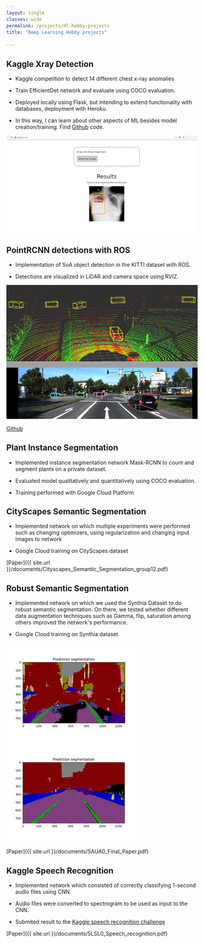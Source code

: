 ```yaml
---
layout: single
classes: wide
permalink: /projects/dl-hobby-projects
title: "Deep Learning Hobby projects"

---
```


## Kaggle Xray Detection

* Kaggle competition to detect 14 different chest x-ray anomalies

* Train EfficientDet network and evaluate using COCO evaluation.

* Deployed locally using Flask, but intending to extend functionality with databases, deployment with Heroku.

* In this way, I can learn about other aspects of ML besides model creation/training. Find [Github](https://github.com/dmatos2012/pytorch-flask-chest-anomaly-detection) code.

![Sample demo from repo](/assets/images/demo.png)

## PointRCNN detections with ROS
* Implementation of SoA object detection in the KITTI dataset with ROS. 

* Detections are visualized in LiDAR and camera space using RVIZ.

![](/assets/images/pointrcnn_dets.png) 



[Github](https://github.com/dmatos2012/pointrcnn_detector_ros)

## Plant Instance Segmentation

* Implemented instance segmentation network Mask-RCNN to count and segment plants on a private dataset.

* Evaluated model qualitatively and quantitatively using COCO evaluation.

* Training performed with Google Cloud Platform

## CityScapes Semantic Segmentation
* Implemented network on which multiple experiments were performed such as changing optimizers, using regularization and changing input images to network

* Google Cloud training on CityScapes dataset


 [Paper]({{ site.url }}/documents/Cityscapes_Semantic_Segmentation_group12.pdf)  

## Robust Semantic Segmentation

* Implemented network on which we used the Synthia Dataset to do robust semantic segmentation. On there, we tested whether different data augmentation techniques such as Gamma, flip, saturation among others improved the network's performance.

* Google Cloud training on Synthia dataset

![](/assets/images/4r_020.png) ![](/assets/images/4s_020.png) 

 [Paper]({{ site.url }}/documents/5AUA0_Final_Paper.pdf)  


## Kaggle Speech Recognition

* Implemented network which consisted of correctly classifying 1-second audio files using CNN. 

* Audio files were converted to spectrogram to be used as input to the CNN.

* Submited result to the [Kaggle speech recognition challenge](https://www.kaggle.com/c/tensorflow-speech-recognition-challenge/overview)

[Paper]({{ site.url }}/documents/5LSL0_Speech_recognition.pdf)  
